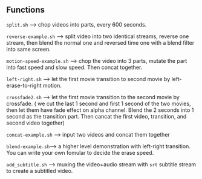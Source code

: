 ## Functions

`split.sh` --> chop videos into parts, every 600 seconds.

`reverse-example.sh` --> split video into two identical streams, reverse one stream, then blend the normal
one and reversed time one with a blend filter into same screen.

`motion-speed-example.sh` --> chop the video into 3 parts, mutate the part into fast speed and slow speed. Then concat together.

`left-right.sh` --> let the first movie transition to second movie by left-erase-to-right motion.

`crossfade2.sh` --> let the first movie transition to the second movie by crossfade. ( we cut the last 1 second and first 1 second of the two movies, then let them have fade effect on alpha channel. Blend the 2 seconds into 1 second as the transition part. Then cancat the first video, transition, and second video together)

`concat-example.sh` --> input two videos and concat them together

`blend-example.sh`--> a higher level demonstration with left-right transition. You can write your own fomular to decide the erase speed.

`add_subtitle.sh` --> muxing the video+audio stream with `srt` subtitle stream to create a subtitled video.
